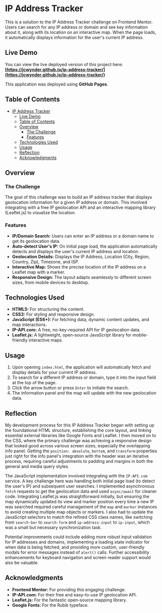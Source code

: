 # IP Address Tracker

This is a solution to the IP Address Tracker challenge on Frontend Mentor. Users can search for any IP address or domain and see key information about it, along with its location on an interactive map. When the page loads, it automatically displays information for the user's current IP address.

## Live Demo

You can view the live deployed version of this project here:
**[https://jcwynder.github.io/ip-address-tracker/](https://jcwynder.github.io/ip-address-tracker/)**

This application was deployed using **GitHub Pages**.

## Table of Contents

- [IP Address Tracker](#ip-address-tracker)
  - [Live Demo](#live-demo)
  - [Table of Contents](#table-of-contents)
  - [Overview](#overview)
    - [The Challenge](#the-challenge)
    - [Features](#features)
  - [Technologies Used](#technologies-used)
  - [Usage](#usage)
  - [Reflection](#reflection)
  - [Acknowledgments](#acknowledgments)

## Overview

### The Challenge

The goal of this challenge was to build an IP address tracker that displays geolocation information for a given IP address or domain. This involved integrating with a free IP geolocation API and an interactive mapping library (Leaflet.js) to visualize the location.

### Features

- **IP/Domain Search:** Users can enter an IP address or a domain name to get its geolocation data.
- **Auto-detect User's IP:** On initial page load, the application automatically detects and displays the user's current IP address and location.
- **Geolocation Details:** Displays the IP Address, Location (City, Region, Country, Zip), Timezone, and ISP.
- **Interactive Map:** Shows the precise location of the IP address on a Leaflet map with a marker.
- **Responsive Design:** The layout adapts seamlessly to different screen sizes, from mobile devices to desktop.

## Technologies Used

- **HTML5:** For structuring the content.
- **CSS3:** For styling and responsive design.
- **JavaScript (ES6+):** For fetching data, dynamic content updates, and map interactions.
- **IP-API.com:** A free, no-key-required API for IP geolocation data.
- **Leaflet.js:** A lightweight, open-source JavaScript library for mobile-friendly interactive maps.

## Usage

1.  Upon opening `index.html`, the application will automatically fetch and display details for your current IP address.
2.  To search for a different IP address or domain, type it into the input field at the top of the page.
3.  Click the arrow button or press `Enter` to initiate the search.
4.  The information panel and the map will update with the new geolocation data.

## Reflection

My development process for this IP Address Tracker began with setting up the foundational HTML structure, establishing the core layout, and linking essential external libraries like Google Fonts and Leaflet. I then moved on to the CSS, where the primary challenge was achieving a responsive design that looked good across various screen sizes, especially the overlapping info panel. Getting the `position: absolute`, `bottom`, and `transform` properties just right for the info panel's integration with the header was an iterative process, requiring careful adjustments to padding and margins in both the general and media query styles.

The JavaScript implementation involved integrating with the `IP-API.com` service. A key challenge here was handling both initial page load (to detect the user's IP) and subsequent user searches. I implemented asynchronous `fetch` requests to get the geolocation data and used `async/await` for cleaner code. Integrating Leaflet.js was straightforward initially, but ensuring the map dynamically updated its view and marker position every time a new IP was searched required careful management of the `map` and `marker` instances to avoid creating multiple map objects or markers. I also had to update the JavaScript selectors to match the refined CSS class names, like switching from `search-bar` to `search-form` and `ip-address-input` to `ip-input`, which was a small but necessary synchronization task.

Potential improvements could include adding more robust input validation for IP addresses and domains, implementing a loading state indicator for when data is being fetched, and providing more custom, user-friendly modals for error messages instead of `alert()` calls. Further accessibility enhancements for keyboard navigation and screen reader support would also be valuable.

## Acknowledgments

- **Frontend Mentor:** For providing this engaging challenge.
- **IP-API.com:** For their free and easy-to-use IP geolocation API.
- **Leaflet.js:** For the fantastic open-source mapping library.
- **Google Fonts:** For the Rubik typeface.
